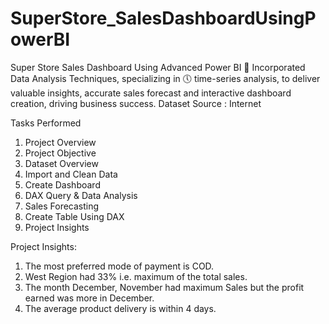 # SuperStore_SalesDashboardUsingPowerBI

Super Store Sales Dashboard Using Advanced Power BI
🔆 Incorporated Data Analysis Techniques, specializing in 🕔 time-series analysis, to deliver valuable insights, accurate sales forecast and interactive dashboard creation, driving business success.
Dataset Source : Internet

Tasks Performed
1. Project Overview
2. Project Objective
3. Dataset Overview
4. Import and Clean Data
5. Create Dashboard
6. DAX Query & Data Analysis
7. Sales Forecasting
8. Create Table Using DAX
9. Project Insights

Project Insights:
1. The most preferred mode of payment is COD.
2. West Region had 33% i.e. maximum of the total sales.
3. The month December, November had maximum Sales but the profit earned was more in December.
4. The average product delivery is within 4 days.


